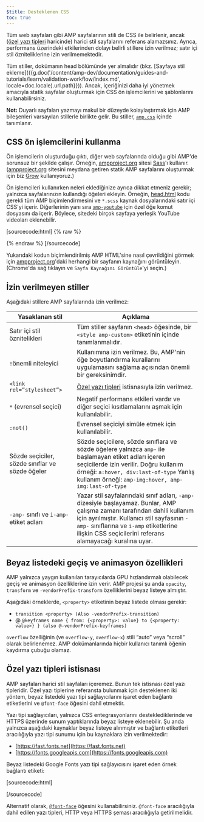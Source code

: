 ```yaml
---
$title: Desteklenen CSS
toc: true
---
```



Tüm web sayfaları gibi AMP sayfalarının stili de CSS ile belirlenir, ancak ([özel yazı tipleri](#özel-yazı-tipleri-istisnası) haricinde) harici stil sayfalarını referans alamazsınız.
Ayrıca, performans üzerindeki etkilerinden dolayı belirli stillere izin verilmez; satır içi stil özniteliklerine izin verilmemektedir.

Tüm stiller, dokümanın head bölümünde yer almalıdır (bkz. [Sayfaya stil ekleme]({{g.doc('/content/amp-dev/documentation/guides-and-tutorials/learn/validation-workflow/index.md', locale=doc.locale).url.path}})).
Ancak, içeriğinizi daha iyi yönetmek amacıyla statik sayfalar oluşturmak için CSS ön işlemcilerini ve şablonlarını kullanabilirsiniz.

**Not:** Duyarlı sayfaları yazmayı makul bir düzeyde kolaylaştırmak için AMP bileşenleri varsayılan stillerle birlikte gelir.
Bu stiller, [`amp.css`](https://github.com/ampproject/amphtml/blob/master/css/amp.css) içinde tanımlanır.



## CSS ön işlemcilerini kullanma

Ön işlemcilerin oluşturduğu çıktı, diğer web sayfalarında olduğu gibi AMP'de sorunsuz bir şekilde çalışır.
Örneğin, [ampproject.org](https://www.ampproject.org/) sitesi [Sass](http://sass-lang.com/)'ı kullanır.
([ampproject.org](https://www.ampproject.org/) sitesini meydana getiren statik AMP sayfalarını oluşturmak için biz <a href="http://grow.io/"><span class="notranslate">Grow</span></a> kullanıyoruz.)

Ön işlemcileri kullanırken neleri eklediğinize ayrıca dikkat etmeniz gerekir; yalnızca sayfalarınızın kullandığı öğeleri ekleyin.
Örneğin, [head.html](https://github.com/ampproject/docs/blob/master/views/partials/head.html) kodu gerekli tüm AMP biçimlendirmesini ve `*.scss` kaynak dosyalarındaki satır içi CSS'yi içerir.
Diğerlerinin yanı sıra [`amp-youtube`](/docs/reference/components/amp-youtube.html) için özel öğe komut dosyasını da içerir. Böylece, sitedeki birçok sayfaya yerleşik YouTube videoları eklenebilir.

[sourcecode:html] {% raw %}
<head>
  <meta charset="utf-8">
  <meta name="viewport" content="width=device-width,minimum-scale=1,initial-scale=1">
  <meta property="og:description" content="{% if doc.description %}{{doc.description}} – {% endif %}Accelerated Mobile Pages Project">
  <meta name="description" content="{% if doc.description %}{{doc.description}} – {% endif %}Accelerated Mobile Pages Project">

  <title>Accelerated Mobile Pages Project</title>
  <link rel="shortcut icon" href="/static/img/amp_favicon.png">
  <link rel="canonical" href="https://www.ampproject.org{{doc.url.path}}">
  <link href="https://fonts.googleapis.com/css?family=Roboto:200,300,400,500,700" rel="stylesheet" type="text/css">
  <style amp-custom>
  {% include "/assets/css/main.min.css" %}
  </style>

  <style amp-boilerplate>body{-webkit-animation:-amp-start 8s steps(1,end) 0s 1 normal both;-moz-animation:-amp-start 8s steps(1,end) 0s 1 normal both;-ms-animation:-amp-start 8s steps(1,end) 0s 1 normal both;animation:-amp-start 8s steps(1,end) 0s 1 normal both}@-webkit-keyframes -amp-start{from{visibility:hidden}to{visibility:visible}}@-moz-keyframes -amp-start{from{visibility:hidden}to{visibility:visible}}@-ms-keyframes -amp-start{from{visibility:hidden}to{visibility:visible}}@-o-keyframes -amp-start{from{visibility:hidden}to{visibility:visible}}@keyframes -amp-start{from{visibility:hidden}to{visibility:visible}}</style><noscript><style amp-boilerplate>body{-webkit-animation:none;-moz-animation:none;-ms-animation:none;animation:none}</style></noscript>
  <script async src="https://cdn.ampproject.org/v0.js"></script>
  <script async custom-element="amp-carousel" src="https://cdn.ampproject.org/v0/amp-carousel-0.1.js"></script>
  <script async custom-element="amp-analytics" src="https://cdn.ampproject.org/v0/amp-analytics-0.1.js"></script>
  <script async custom-element="amp-lightbox" src="https://cdn.ampproject.org/v0/amp-lightbox-0.1.js"></script>
  <script async custom-element="amp-youtube" src="https://cdn.ampproject.org/v0/amp-youtube-0.1.js"></script>
  <script async custom-element="amp-sidebar" src="https://cdn.ampproject.org/v0/amp-sidebar-0.1.js"></script>
  <script async custom-element="amp-iframe" src="https://cdn.ampproject.org/v0/amp-iframe-0.1.js"></script>
</head>
{% endraw %} [/sourcecode]

Yukarıdaki kodun biçimlendirilmiş AMP HTML'sine nasıl çevrildiğini görmek için [ampproject.org](https://www.ampproject.org/)'daki herhangi bir sayfanın kaynağını görüntüleyin.
(Chrome'da sağ tıklayın ve `Sayfa Kaynağını Görüntüle`'yi seçin.)

## İzin verilmeyen stiller

Aşağıdaki stillere AMP sayfalarında izin verilmez:

<table>
  <thead>
    <tr>
      <th data-th="Banned style">Yasaklanan stil</th>
      <th data-th="Description">Açıklama</th>
    </tr>
  </thead>
  <tbody>
    <tr>
      <td data-th="Banned style">Satır içi stil öznitelikleri</td>
      <td data-th="Description">Tüm stiller sayfanın <code>&lt;head&gt;</code> öğesinde, bir <code>&lt;style amp-custom&gt;</code> etiketinin içinde tanımlanmalıdır.</td>
    </tr>
    <tr>
      <td data-th="Banned style"><code>!</code>önemli niteleyici </td>
      <td data-th="Description">Kullanımına izin verilmez.
      Bu, AMP'nin öğe boyutlandırma kurallarını uygulamasını sağlama açısından önemli bir gereksinimdir.</td>
    </tr>
    <tr>
      <td data-th="Banned style"><code>&lt;link rel=”stylesheet”&gt;</code></td>
      <td data-th="Description"><a href="#özel-yazı-tipleri-istisnası">Özel yazı tipleri</a> istisnasıyla izin verilmez.</td>
    </tr>
    <tr>
      <td data-th="Banned style"><code>*</code> (evrensel seçici)</td>
      <td data-th="Description">Negatif performans etkileri vardır ve diğer seçici kısıtlamalarını aşmak için kullanılabilir.</td>
    </tr>
    <tr>
      <td data-th="Banned style"><code>:not()</code></td>
      <td data-th="Description">Evrensel seçiciyi simüle etmek için kullanılabilir.</td>
    </tr>
    <tr>
      <td data-th="Banned style">Sözde seçiciler, sözde sınıflar ve sözde öğeler</td>
      <td data-th="Description">Sözde seçicilere, sözde sınıflara ve sözde öğelere yalnızca <code>amp-</code> ile başlamayan etiket adları içeren seçicilerde izin verilir.
      Doğru kullanım örneği: <code>a:hover, div:last-of-type</code> Yanlış kullanım örneği: <code>amp-img:hover, amp-img:last-of-type</code></td>
    </tr>
    <tr>
      <td data-th="Banned style"><code>-amp-</code> sınıfı ve <code>i-amp-</code> etiket adları</td>
      <td data-th="Description">Yazar stil sayfalarındaki sınıf adları, <code>-amp-</code> dizesiyle başlayamaz. Bunlar, AMP çalışma zamanı tarafından dahili kullanım için ayrılmıştır. Kullanıcı stil sayfasının <code>-amp-</code> sınıflarına ve <code>i-amp</code> etiketlerine ilişkin CSS seçicilerini referans alamayacağı kuralına uyar.</td>
    </tr>
  </tbody>
</table>

## Beyaz listedeki geçiş ve animasyon özellikleri

AMP yalnızca yaygın kullanılan tarayıcılarda GPU hızlandırmalı olabilecek geçiş ve animasyon özelliklerine izin verir.
AMP projesi şu anda `opacity`, `transform` ve `-vendorPrefix-transform` özelliklerini beyaz listeye almıştır.

Aşağıdaki örneklerde, `<property>` etiketinin beyaz listede olması gerekir:

* `transition <property> (Also -vendorPrefix-transition)`
* @ `@keyframes name { from: {<property>: value} to {<property: value>} } (also @-vendorPrefix-keyframes)`

`overflow` özelliğinin (ve `overflow-y`, `overflow-x`) stili <span class="notranslate">“auto”</span> veya <span class="notranslate">“scroll”</span> olarak belirlenemez.
AMP dokümanlarında hiçbir kullanıcı tanımlı öğenin kaydırma çubuğu olamaz.

## Özel yazı tipleri istisnası

AMP sayfaları harici stil sayfaları içeremez. Bunun tek istisnası özel yazı tipleridir.
Özel yazı tiplerine referansta bulunmak için desteklenen iki yöntem, beyaz listedeki yazı tipi sağlayıcılarını işaret eden bağlantı etiketlerini ve `@font-face` öğesini dahil etmektir.

Yazı tipi sağlayıcıları, yalnızca CSS entegrasyonlarını desteklediklerinde ve HTTPS üzerinde sunum yaptıklarında beyaz listeye eklenebilir. Şu anda yalnızca aşağıdaki kaynaklar beyaz listeye alınmıştır ve bağlantı etiketleri aracılığıyla yazı tipi sunumu için bu kaynaklara izin verilmektedir:

* [https://fast.fonts.net](https://fast.fonts.net)
* [https://fonts.googleapis.com](https://fonts.googleapis.com)

Beyaz listedeki Google Fonts yazı tipi sağlayıcısını işaret eden örnek bağlantı etiketi:

[sourcecode:html]
<link rel="stylesheet" href="https://fonts.googleapis.com/css?family=Tangerine">
[/sourcecode]

Alternatif olarak, [`@font-face`](https://developer.mozilla.org/tr/docs/Web/CSS/%40font-face) öğesini kullanabilirsiniz.
`@font-face` aracılığıyla dahil edilen yazı tipleri, HTTP veya HTTPS şeması aracılığıyla getirilmelidir.

